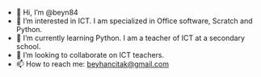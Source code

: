 - 👋 Hi, I’m @beyn84
- 👀 I’m interested in ICT. I am specialized in Office software, Scratch and Python. 
- 🌱 I’m currently learning Python. I am a teacher of ICT at a secondary school. 
- 💞️ I’m looking to collaborate on ICT teachers. 
- 📫 How to reach me: beyhancitak@gmail.com

<!---
beyn84/beyn84 is a ✨ special ✨ repository because its `README.md` (this file) appears on your GitHub profile.
You can click the Preview link to take a look at your changes.
--->
